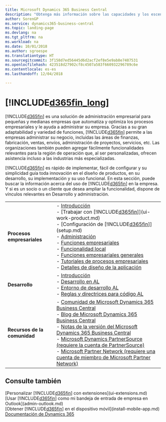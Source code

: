 ```yaml
---
title: Microsoft Dynamics 365 Business Central
description: "Obtenga más información sobre las capacidades y los escenarios de trabajo en Business Central, una solución de administración empresarial para pequeñas y medianas empresas."
author: SorenGP
ms.service: dynamics365-business-central
ms.topic: landing-page
ms.devlang: na
ms.tgt_pltfrm: na
ms.workload: na
ms.date: 10/01/2018
ms.author: sgroespe
ms.translationtype: HT
ms.sourcegitcommit: 3f158d7ed56445d6d2acf2ef8e5e9ab8e7487531
ms.openlocfilehash: 423518d27902cf8c4507a583f660932296789c6e
ms.contentlocale: es-es
ms.lasthandoff: 12/04/2018

---
```

# <a name="welcome-to-included365finlongincludesd365finlongmdmd"></a>[!INCLUDE[d365fin_long](includes/d365fin_long_md.md)]
[!INCLUDE[d365fin](includes/d365fin_md.md)] es una solución de administración empresarial para pequeñas y medianas empresas que automatiza y optimiza los procesos empresariales y le ayuda a administrar su empresa. Gracias a su gran adaptabilidad y variedad de funciones, [!INCLUDE[d365fin](includes/d365fin_md.md)] permite a las empresas administrar su negocio, incluidas las áreas de finanzas, fabricación, ventas, envíos, administración de proyectos, servicios, etc. Las organizaciones también pueden agregar fácilmente funcionalidades relevantes para la región de operación que, al ser personalizadas, ofrecen asistencia incluso a las industrias más especializadas.

[!INCLUDE[d365fin](includes/d365fin_md.md)] es rápido de implementar, fácil de configurar y su simplicidad guía toda innovación en el diseño de productos, en su desarrollo, su implementación y su uso funcional. En esta sección, puede buscar la información acerca del uso de [!INCLUDE[d365fin](includes/d365fin_md.md)] en la empresa. Y si es un socio o un cliente que desea ampliar la funcionalidad, dispone de vínculos relevantes en Desarrollo y administración.  

|||  
|-|-|  
|**Procesos empresariales**|-   [Introducción](product-get-started.md)<br />-   [Trabajar con [!INCLUDE[d365fin](includes/d365fin_md.md)]](ui-work-product.md)<br />-   [Configuración de [!INCLUDE[d365fin](includes/d365fin_md.md)]](setup.md)<br />-   [Administración](admin-setup-and-administration.md)<br />-   [Funciones empresariales](across-business-functionality.md)<br />-   [Funcionalidad local](LocalFunctionality/Austria/austria-local-functionality.md)<br />-   [Funciones empresariales generales](ui-across-business-areas.md)<br />-   [Tutoriales de procesos empresariales](walkthrough-business-process-walkthroughs.md)<br />-   [Detalles de diseño de la aplicación](design-details-application-design.md)|  
|**Desarrollo**|-   [Introducción](/dynamics365/business-central/dev-itpro/index)<br />-   [Desarrollo en AL](/dynamics365/business-central/dev-itpro/developer/devenv-dev-overview)<br />-   [Entorno de desarrollo AL](/dynamics365/business-central/dev-itpro/developer/devenv-reference-overview)<br />-   [Reglas y directrices para código AL](/dynamics365/business-central/dev-itpro/compliance/apptest-overview)|  
|**Recursos de la comunidad**|-   [Comunidad de Microsoft Dynamics 365 Business Central](https://community.dynamics.com/business)<br />-   [Blog de Microsoft Dynamics 365 Business Central](https://community.dynamics.com/business/b/financials)<br />-   [Notas de la versión del Microsoft Dynamics 365 Business Central](https://go.microsoft.com/fwlink/?linkid=2047422)<br />-   [Microsoft Dynamics PartnerSource \(requiere la cuenta de PartnerSource\)](https://mbs.microsoft.com/partnersource)<br />-   [Microsoft Partner Network \(requiere una cuenta de miembro de Microsoft Partner Network\)](https://mspartner.microsoft.com/en/us/windows/index.aspx)|  

## <a name="see-also"></a>Consulte también
[Personalizar [!INCLUDE[d365fin](includes/d365fin_md.md)] con extensiones](ui-extensions.md)  
[Usar [!INCLUDE[d365fin](includes/d365fin_md.md)] como mi bandeja de entrada de empresa en Outlook](admin-outlook.md)  
[Obtener [!INCLUDE[d365fin](includes/d365fin_md.md)] en el dispositivo móvil](install-mobile-app.md)  
[Documentación de Dynamics 365](https://docs.microsoft.com/en-us/dynamics365/#pivot=solutions&panel=solutions_financials)

